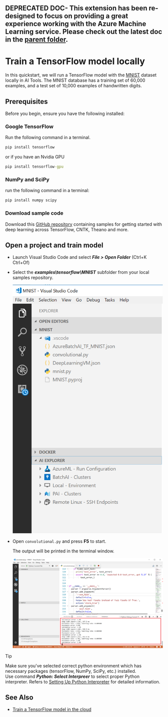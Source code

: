 ## DEPRECATED DOC- This extension has been re-designed to focus on providing a great experience working with the Azure Machine Learning service. Please check out the latest doc in the [parent folder](..).
# Train a TensorFlow model locally 

In this quickstart, we will run a TensorFlow model with the [MNIST](http://yann.lecun.com/exdb/mnist/) dataset locally in AI Tools. 
The MNIST database has a training set of 60,000 examples, and a test set of 10,000 examples of handwritten digits. 

## Prerequisites

Before you begin, ensure you have the following installed:

### Google TensorFlow 

Run the following command in a terminal. 


```cmd
pip install tensorflow
```

or if you have an Nvidia GPU

```cmd
pip install tensorflow-gpu
```

### NumPy and SciPy 
run the following command in a terminal:
```cmd
pip install numpy scipy
``` 

### Download sample code
Download this [GitHub repository](https://github.com/Microsoft/samples-for-ai) containing samples for getting started with deep learning across TensorFlow, CNTK, Theano and more. 

## Open a project and train model 

- Launch Visual Studio Code and select ***File > Open Folder*** (Ctrl+K Ctrl+Of)
- Select the ***examples\tensorflow\MNIST*** subfolder from your local samples repository.

    ![Project Folder](./media/tensorflow/project-folder.png)

- Open `convolutional.py` and press **F5** to start.

    The output will be printed in the terminal window.

    ![Sample output from console](./media/tensorflow/project-local-run.png)
    
> [!TIP]
> Make sure you've selected correct python environment which has necessary packages (tensorFlow, NumPy, SciPy, etc.) installed.</br>
> Use command ***Python: Select Interpreer*** to select proper Python interpreter. Refers to [Setting Up Python Interpreter](prepare-localmachine.md#Setting-up-the-Python-interpreter) for detailed information.

## See Also
* [Train a TensorFlow model in the cloud](tensorflow-vm.md)
